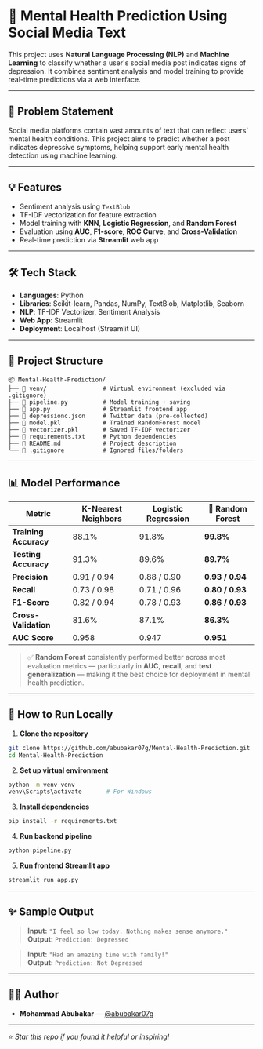# 🧠 Mental Health Prediction Using Social Media Text

This project uses **Natural Language Processing (NLP)** and **Machine Learning** to classify whether a user's social media post indicates signs of depression. It combines sentiment analysis and model training to provide real-time predictions via a web interface.

---

## 📌 Problem Statement

Social media platforms contain vast amounts of text that can reflect users’ mental health conditions. This project aims to predict whether a post indicates depressive symptoms, helping support early mental health detection using machine learning.

---

## 💡 Features

- Sentiment analysis using `TextBlob`
- TF-IDF vectorization for feature extraction
- Model training with **KNN**, **Logistic Regression**, and **Random Forest**
- Evaluation using **AUC**, **F1-score**, **ROC Curve**, and **Cross-Validation**
- Real-time prediction via **Streamlit** web app

---

## 🛠️ Tech Stack

- **Languages**: Python
- **Libraries**: Scikit-learn, Pandas, NumPy, TextBlob, Matplotlib, Seaborn
- **NLP**: TF-IDF Vectorizer, Sentiment Analysis
- **Web App**: Streamlit
- **Deployment**: Localhost (Streamlit UI)

---

## 🚀 Project Structure

```
📦 Mental-Health-Prediction/
├── 📁 venv/                # Virtual environment (excluded via .gitignore)
├── 📄 pipeline.py          # Model training + saving
├── 📄 app.py               # Streamlit frontend app
├── 📄 depressionc.json     # Twitter data (pre-collected)
├── 📄 model.pkl            # Trained RandomForest model
├── 📄 vectorizer.pkl       # Saved TF-IDF vectorizer
├── 📄 requirements.txt     # Python dependencies
├── 📄 README.md            # Project description
└── 📄 .gitignore           # Ignored files/folders
```

---

## 📊 Model Performance

| Metric                | K-Nearest Neighbors | Logistic Regression | 🌟 Random Forest |
|----------------------|---------------------|---------------------|------------------|
| **Training Accuracy** | 88.1%               | 91.8%               | **99.8%**        |
| **Testing Accuracy**  | 91.3%               | 89.6%               | **89.7%**        |
| **Precision**         | 0.91 / 0.94         | 0.88 / 0.90         | **0.93 / 0.94**  |
| **Recall**            | 0.73 / 0.98         | 0.71 / 0.96         | **0.80 / 0.93**  |
| **F1-Score**          | 0.82 / 0.94         | 0.78 / 0.93         | **0.86 / 0.93**  |
| **Cross-Validation**  | 81.6%               | 87.1%               | **86.3%**        |
| **AUC Score**         | 0.958               | 0.947               | **0.951**        |

> ✅ **Random Forest** consistently performed better across most evaluation metrics — particularly in **AUC**, **recall**, and **test generalization** — making it the best choice for deployment in mental health prediction.

---

## 🎯 How to Run Locally

1. **Clone the repository**

```bash
git clone https://github.com/abubakar07g/Mental-Health-Prediction.git
cd Mental-Health-Prediction
```

2. **Set up virtual environment**

```bash
python -m venv venv
venv\Scripts\activate       # For Windows
```

3. **Install dependencies**

```bash
pip install -r requirements.txt
```

4. **Run backend pipeline**

```bash
python pipeline.py
```

5. **Run frontend Streamlit app**

```bash
streamlit run app.py
```

---

## ✨ Sample Output

> **Input:** `"I feel so low today. Nothing makes sense anymore."`  
> **Output:** `Prediction: Depressed`

> **Input:** `"Had an amazing time with family!"`  
> **Output:** `Prediction: Not Depressed`

---

## 👨‍💻 Author

- **Mohammad Abubakar** — [@abubakar07g](https://github.com/abubakar07g)

---

⭐ *Star this repo if you found it helpful or inspiring!*
